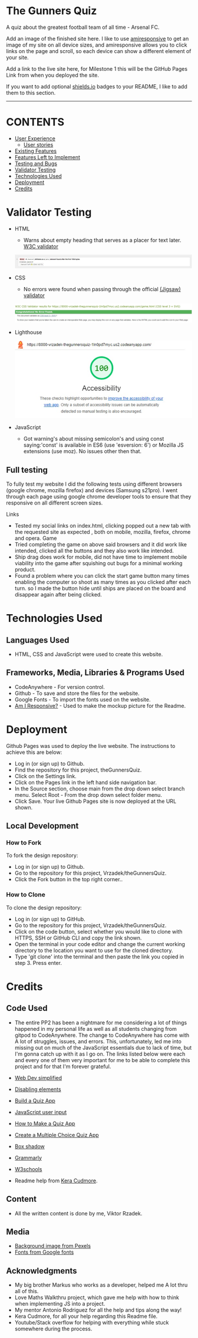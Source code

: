 # The Gunners Quiz



A quiz about the greatest football team of all time - Arsenal FC.

Add an image of the finished site here. I like to use [amiresponsive](https://ui.dev/amiresponsive) to get an image of my site on all device sizes, and amiresponsive allows you to click links on the page and scroll, so each device can show a different element of your site.

Add a link to the live site here, for Milestone 1 this will be the GitHub Pages Link from when you deployed the site.

If you want to add optional [shields.io](https://shields.io) badges to your README, I like to add them to this section.

---

# CONTENTS
* [User Experience](#user-experience-ux)
  * [User stories](#user-stories)
* [Existing Features](#existing-features)
* [Features Left to Implement](#features-left-to-implement)
* [Testing and Bugs](#testing-and-bugs)
* [Validator Testing](#validator-testing)
* [Technologies Used](#technologies-used)
* [Deployment](#deployment)
* [Credits](#credits)

# Validator Testing 

- HTML
  - Warns about empty heading that serves as a placer for text later. [W3C validator](https://validator.w3.org/nu/)
  
  ![HTML Check](https://github.com/Vrzadek/theGunnersQuiz/blob/main/assets/images/htmlchecker.png)
- CSS
  - No errors were found when passing through the official [(Jigsaw) validator](https://jigsaw.w3.org/css-validator/)
  
  ![CSS Check](https://github.com/Vrzadek/theGunnersQuiz/blob/main/assets/images/jigsawtest.png)

- Lighthouse

  ![Lighthouse check](https://github.com/Vrzadek/theGunnersQuiz/blob/main/assets/images/lighthouse%20test.png)

- JavaScript
  -  Got warning's about missing semicolon's and  using const saying:'const' is available in ES6 (use 'esversion: 6') or Mozilla JS extensions (use moz).
  No issues other then that.

## Full testing
To fully test my website I did the following tests using different browsers (google chrome, mozilla firefox) and devices (Samsung s21pro).
I went through each page using google chrome developer tools to ensure that they responsive on all different screen sizes.

Links
- Tested my social links on index.html, clicking popped out a new tab with the requested site as expected , both on mobile, mozilla, firefox, chrome and opera.
Game
- Tried completing the game on above said browsers and it did work like intended, clicked all the buttons and they also work like intended. 
- Ship drag does work for mobile, did not have time to implement mobile viability into the game after squishing out bugs for a minimal working product.
- Found a problem where you can click the start game button many times enabling the computer so shoot as many times as you clicked after each turn.
so I made the button hide until ships are placed on the board and disappear again after being clicked. 


# Technologies Used
## Languages Used
- HTML, CSS and JavaScript were used to create this website.

## Frameworks, Media, Libraries & Programs Used

- CodeAnywhere - For version control.
- Github - To save and store the files for the website.
- Google Fonts - To import the fonts used on the website.
- [Am I Responsive?](https://ui.dev/amiresponsive) - Used to make the mockup picture for the Readme.


# Deployment
Github Pages was used to deploy the live website. The instructions to achieve this are below:

- Log in (or sign up) to Github.
- Find the repository for this project, theGunnersQuiz.
- Click on the Settings link.
- Click on the Pages link in the left hand side navigation bar.
- In the Source section, choose main from the drop down select branch menu. Select Root - From the drop down select folder menu.
- Click Save. Your live Github Pages site is now deployed at the URL shown.

## Local Development
### How to Fork
To fork the  design repository:

- Log in (or sign up) to Github.
- Go to the repository for this project, Vrzadek/theGunnersQuiz.
- Click the Fork button in the top right corner..

### How to Clone
To clone the  design repository:

- Log in (or sign up) to GitHub.
- Go to the repository for this project, Vrzadek/theGunnersQuiz.
- Click on the code button, select whether you would like to clone with HTTPS, SSH or GitHub CLI and copy the link shown.
- Open the terminal in your code editor and change the current working directory to the location you want to use for the cloned directory.
- Type 'git clone' into the terminal and then paste the link you copied in step 3. Press enter.

# Credits

## Code Used
- The entire PP2 has been a nightmare for me considering a lot of things happened in my personal life as well as all students changing from gitpod to CodeAnywhere. The change to CodeAnywhere has come with A lot of struggles, issues, and errors. This, unfortunately, led me into missing out on much of the JavaScript essentials due to lack of time, but I'm gonna catch up with it as I go on. 
The links listed below were each and every one of them very important for me to be able to complete this project and for that I'm forever grateful.

- [Web Dev simplified](https://youtu.be/riDzcEQbX6k)
- [Disabling elements](https://alvarotrigo.com/blog/disable-button-javascript/#:~:text=To%20disable%20a%20button%20using,disabled%20JavaScript%20property%20to%20false%20)
- [Build a Quiz App](https://youtu.be/DFhmNLKwwGw)
- [JavaScript user input](https://youtu.be/w9GNyw8AvlM)
- [How to Make a Quiz App](https://youtu.be/f4fB9Xg2JEY)
- [Create a Multiple Choice Quiz App](https://youtu.be/49pYIMygIcU)
- [Box shadow](https://www.w3schools.com/cssref/css3_pr_box-shadow.asp)
- [Grammarly](https://app.grammarly.com/)
- [W3schools](https://www.w3schools.com/css/tryit.asp?filename=tryresponsive_col-s)
- Readme help from [Kera Cudmore](https://github.com/kera-cudmore/readme-examples/blob/main/milestone1-readme.md).

## Content
- All the written content is done by me, Viktor Rzadek.

##  Media
- [Background image from Pexels](https://www.pexels.com/photo/view-of-emirates-stadium-9251066/)
- [Fonts from Google fonts](https://fonts.google.com/specimen/Roboto+Slab?query=roboto)
  
##  Acknowledgments
- My big brother Markus who works as a developer, helped me A lot thru all of this.
- Love Maths Walkthru project, which gave me help with how to think when implementing JS into a project.
- My mentor Antonio Rodriguez for all the help and tips along the way!
- Kera Cudmore, for all your help regarding this Readme file.
- Youtube/Stack overflow for helping with everything while stuck somewhere during the process.